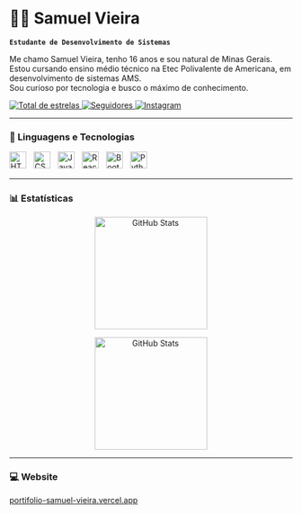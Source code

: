 # 👨‍💻 Samuel Vieira

**`Estudante de Desenvolvimento de Sistemas`**

Me chamo Samuel Vieira, tenho 16 anos e sou natural de Minas Gerais.  
Estou cursando ensino médio técnico na Etec Polivalente de Americana, em desenvolvimento de sistemas AMS.  
Sou curioso por tecnologia e busco o máximo de conhecimento.

<p align="left">
  <a href="https://github.com/Samuel0088?tab=repositories">
    <img alt="Total de estrelas" title="Total de estrelas GitHub"
      src="https://custom-icon-badges.demolab.com/github/stars/Samuel0088?color=55960c&style=for-the-badge&labelColor=488207&logo=star&label=estrelas" />
  </a>
  <a href="https://github.com/Samuel0088?tab=followers">
    <img alt="Seguidores" title="Me siga no GitHub"
      src="https://custom-icon-badges.demolab.com/github/followers/Samuel0088?color=236ad3&labelColor=1155ba&style=for-the-badge&logo=github&label=Seguidores&logoColor=white" />
  </a>
  <a href="https://instagram.com/samuel.vieira08">
    <img alt="Instagram" title="Me siga no Instagram"
      src="https://img.shields.io/badge/Instagram-E4405F?style=for-the-badge&logo=instagram&logoColor=white" />
  </a>
</p>

---

### 🤖 Linguagens e Tecnologias

<img align="left" alt="HTML" title="HTML" width="30px" style="padding-right: 10px;"
  src="https://cdn.jsdelivr.net/gh/devicons/devicon@latest/icons/html5/html5-original.svg" />
<img align="left" alt="CSS" title="CSS" width="30px" style="padding-right: 10px;"
  src="https://cdn.jsdelivr.net/gh/devicons/devicon@latest/icons/css3/css3-original.svg" />
<img align="left" alt="JavaScript" title="JavaScript" width="30px" style="padding-right: 10px;"
  src="https://cdn.jsdelivr.net/gh/devicons/devicon@latest/icons/javascript/javascript-original.svg" />
<img align="left" alt="React" title="React" width="30px" style="padding-right: 10px;"
  src="https://cdn.jsdelivr.net/gh/devicons/devicon@latest/icons/react/react-original.svg" />
<img align="left" alt="Bootstrap" title="Bootstrap" width="30px" style="padding-right: 10px;"
  src="https://cdn.jsdelivr.net/gh/devicons/devicon@latest/icons/bootstrap/bootstrap-original.svg" />
<img align="left" alt="Python" title="Python" width="30px" style="padding-right: 10px;"
  src="https://cdn.jsdelivr.net/gh/devicons/devicon@latest/icons/python/python-original.svg" />

<br /><br />

---

### 📊 Estatísticas

<p align="center">
  <img alt="GitHub Stats" height="200"
    src="https://github-readme-stats.vercel.app/api?username=Samuel0088&show_icons=true&theme=tokyonight&include_all_commits=true&locale=pt-br" />
</p>

<p align="center">
  <img alt="GitHub Stats" height="200"
    src="https://github-readme-stats.vercel.app/api/top-langs/?username=Samuel0088&theme=tokyonight&layout=compact&custom_title=Tecnologias&langs_count=9" />
</p>

---

### 💻 Website  

[portifolio-samuel-vieira.vercel.app](https://portifolio-samuel-vieira.vercel.app/)

